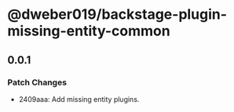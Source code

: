 # @dweber019/backstage-plugin-missing-entity-common

## 0.0.1

### Patch Changes

- 2409aaa: Add missing entity plugins.
